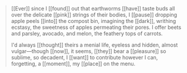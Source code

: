 >[[Ever]] since I [[found]] out that earthworms [[have]] taste buds all over the delicate [[pink]] strings of their bodies, I [[pause]] dropping apple peels [[into]] the compost bin, imagining the [[dark]], writhing ecstasy, the sweetness of apples permeating their pores. I offer beets and parsley, avocado, and melon, the feathery tops of carrots.  
>
>I'd always [[thought]] theirs a menial life, eyeless and hidden, almost vulgar—though [[now]], it seems, [[they]] bear a [[pleasure]] so sublime, so decadent, I [[want]] to contribute however I can, forgetting, a [[moment]], my [[place]] on the menu.

